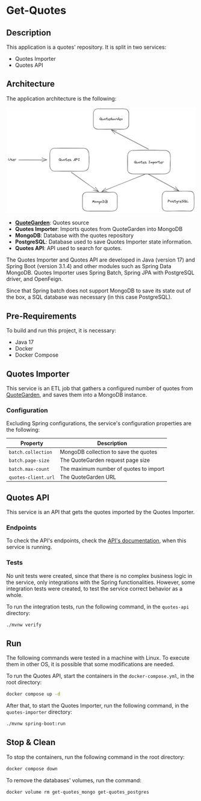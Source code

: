 # Get-Quotes

## Description
This application is a quotes' repository. It is split in two services:
- Quotes Importer
- Quotes API

## Architecture

The application architecture is the following:

![App Architecture](doc/architecture.png)

- **[QuoteGarden](https://pprathameshmore.github.io/QuoteGarden)**: Quotes source
- **Quotes Importer**: Imports quotes from QuoteGarden into MongoDB
- **MongoDB**: Database with the quotes repository
- **PostgreSQL**: Database used to save Quotes Importer state information.
- **Quotes API**: API used to search for quotes.

The Quotes Importer and Quotes API are developed in Java (version 17) and Spring Boot (version 3.1.4) and other modules such as Spring Data MongoDB. Quotes Importer uses Spring Batch, Spring JPA with PostgreSQL driver, and OpenFeign.

Since that Spring batch does not support MongoDB to save its state out of the box, a SQL database was necessary (in this case PostgreSQL).

## Pre-Requirements

To build and run this project, it is necessary:

- Java 17
- Docker
- Docker Compose

## Quotes Importer
This service is an ETL job that gathers a configured number of quotes from [QuoteGarden](https://pprathameshmore.github.io/QuoteGarden), and saves them into a MongoDB instance.

### Configuration

Excluding Spring configurations, the service's configuration properties are the following:

| Property                | Description                            |
| ----------------------- | -------------------------------------- |
| `batch.collection`      | MongoDB collection to save the quotes  |
| `batch.page-size`       | The QuoteGarden request page size      |
| `batch.max-count`       | The maximum number of quotes to import |
| `quotes-client.url`     | The QuoteGarden URL                    |

## Quotes API
This service is an API that gets the quotes imported by the Quotes Importer.

### Endpoints
To check the API's endpoints, check the [API's documentation](http://localhost:8080/swagger-ui), when this service is running.

### Tests
No unit tests were created, since that there is no complex business logic in the service, only integrations with the Spring functionalities. However, some integration tests were created, to test the service correct behavior as a whole. 

To run the integration tests, run the following command, in the `quotes-api` directory:

```bash
./mvnw verify
```

## Run
The following commands were tested in a machine with Linux. To execute them in other OS, it is possible that some modifications are needed.

To run the Quotes API, start the containers in the `docker-compose.yml`, in the root directory:

```bash
docker compose up -d
```

After that, to start the Quotes Importer, run the following command, in the `quotes-importer` directory:

```bash
./mvnw spring-boot:run
```

## Stop & Clean

To stop the containers, run the following command in the root directory:

```bash
docker compose down
```

To remove the databases' volumes, run the command:

```bash
docker volume rm get-quotes_mongo get-quotes_postgres
```